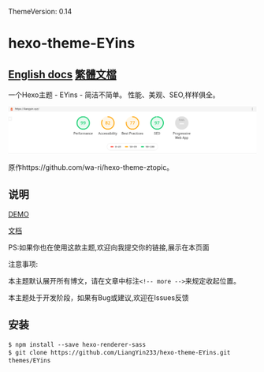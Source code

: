 ThemeVersion: 0.14
# hexo-theme-EYins
[English docs](https://github.com/YinsTeam/hexo-theme-EYins/blob/master/README.en.md)
[繁體文檔](https://github.com/YinsTeam/hexo-theme-EYins/blob/master/README.tw.md)
------

一个Hexo主题 - EYins - 简洁不简单。
性能、美观、SEO,样样俱全。

![截图](EYins.png)

原作https://github.com/wa-ri/hexo-theme-ztopic。

## 说明
[DEMO](https://liangyin.xyz)

[文档](https://github.com/LiangYin233/EYins-docs/)

PS:如果你也在使用这款主题,欢迎向我提交你的链接,展示在本页面

注意事项:

本主题默认展开所有博文，请在文章中标注``<!-- more -->``来规定收起位置。

本主题处于开发阶段，如果有Bug或建议,欢迎在Issues反馈

## 安装
```
$ npm install --save hexo-renderer-sass
$ git clone https://github.com/LiangYin233/hexo-theme-EYins.git themes/EYins
```

